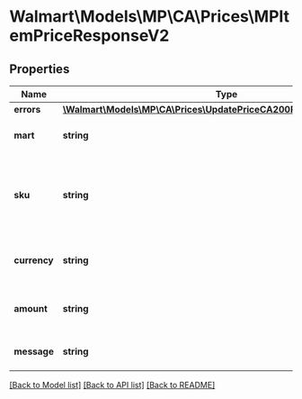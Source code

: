 # Walmart\Models\MP\CA\Prices\MPItemPriceResponseV2

## Properties

Name | Type | Description | Notes
------------ | ------------- | ------------- | -------------
**errors** | [**\Walmart\Models\MP\CA\Prices\UpdatePriceCA200ResponseErrorsInner[]**](UpdatePriceCA200ResponseErrorsInner.md) |  | [optional]
**mart** | **string** | Marketplace name. Example: Walmart-CA | [optional]
**sku** | **string** | An arbitrary alphanumeric unique ID, specified by the seller, which identifies each item. | [optional]
**currency** | **string** | The currency type. Example: USD for US Dollars | [optional]
**amount** | **string** | The numerical amount of the price. Example: 9.99 | [optional]
**message** | **string** | A message of acknowledgement for a price update | [optional]


[[Back to Model list]](./) [[Back to API list]](../../../../../README.md#supported-apis) [[Back to README]](../../../../../README.md)
